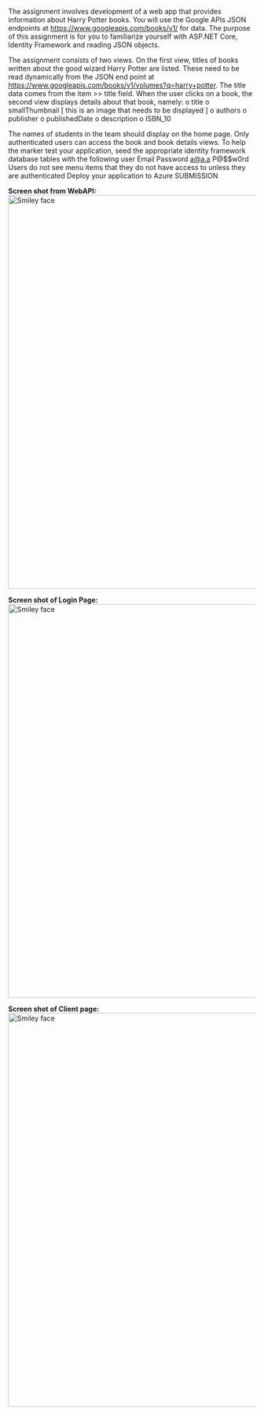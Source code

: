 The assignment involves development of a web app that provides information about Harry Potter books. You will use the Google APIs JSON endpoints at https://www.googleapis.com/books/v1/ for data.
The purpose of this assignment is for you to familiarize yourself with ASP.NET Core, Identity Framework and reading JSON objects.

The assignment consists of two views. On the first view, titles of books written about the good wizard Harry Potter are listed. These need to be read dynamically from the JSON end point at https://www.googleapis.com/books/v1/volumes?q=harry+potter. The title data comes from the item >> title field.
When the user clicks on a book, the second view displays details about that book, namely:
  o title
  o smallThumbnail [ this is an image that needs to be displayed ]
  o authors
  o publisher
  o publishedDate
  o description
  o ISBN_10

The names of students in the team should display on the home page.
Only authenticated users can access the book and book details views.
To help the marker test your application, seed the appropriate identity framework database tables with the following user Email Password a@a.a P@$$w0rd
Users do not see menu items that they do not have access to unless they are authenticated
Deploy your application to Azure SUBMISSION

<strong>Screen shot from WebAPI:</strong>
<img src="https://github.com/switch900/Comp3973_Assign_01/blob/master/BookApi.PNG" alt="Smiley face" width="800">

<strong>Screen shot of Login Page:</strong>
<img src="https://github.com/switch900/Comp3973_Assign_01/blob/master/LoginPage.PNG" alt="Smiley face" width="800">

<strong>Screen shot of Client page:</strong>
<img src="https://github.com/switch900/Comp3973_Assign_01/blob/master/BookClient.PNG" alt="Smiley face" width="800">
